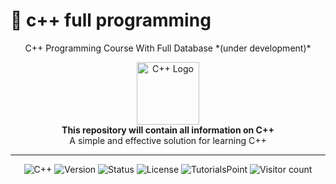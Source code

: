 # 📌 c++ full programming

<p align="center">
  C++ Programming Course With Full Database *(under development)*
</p>

<p align="center">
  <img src="https://isocpp.org/assets/images/cpp_logo.png" alt="C++ Logo" width="100">
  <br>
  <strong>This repository will contain all information on C++</strong>
  <br>
  <span>A simple and effective solution for learning C++</span>
</p>

---

<p align="center">
  <img src="https://img.shields.io/badge/C%2B%2B-00599C?style=flat&logo=c%2B%2B&logoColor=white" alt="C++">
  <img src="https://img.shields.io/badge/version-0.0.1--alpha-red" alt="Version">
  <img src="https://img.shields.io/badge/status-actively%20developed-yellow" alt="Status">
  <img src="https://img.shields.io/badge/license-MIT-blue" alt="License">
  <img src="https://img.shields.io/badge/TutorialsPoint-8A2BE2" alt="TutorialsPoint">
  <img src="https://visitor-badge.laobi.icu/badge?page_id=d9-cloud.cpp-programming-full" alt="Visitor count">
</p>
